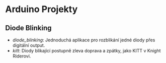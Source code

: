 # Arduino Projekty

## Diode Blinking

 - _diode_blinking_: Jednoduchá aplikace pro rozblikání jedné diody přes digitální output.
 - _kitt_: Diody blikající postupně zleva doprava a zpátky, jako KITT v Knight Riderovi.
